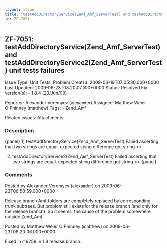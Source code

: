 ```yaml
---
layout: issue
title: "testAddDirectoryService(Zend_Amf_ServerTest) and testAddDirectoryService2(Zend_Amf_ServerTest) unit tests failures"
id: ZF-7051
---
```


ZF-7051: testAddDirectoryService(Zend\_Amf\_ServerTest) and testAddDirectoryService2(Zend\_Amf\_ServerTest) unit tests failures
-------------------------------------------------------------------------------------------------------------------------------

 Issue Type: Unit Tests: Problem Created: 2009-06-19T07:05:30.000+0000 Last Updated: 2009-06-23T08:20:07.000+0000 Status: Resolved Fix version(s): - 1.8.4 (23/Jun/09)
 
 Reporter:  Alexander Veremyev (alexander)  Assignee:  Matthew Weier O'Phinney (matthew)  Tags: - Zend\_Amf
 
 Related issues: 
 Attachments: 
### Description

{panel} 1) testAddDirectoryService(Zend\_Amf\_ServerTest) Failed asserting that two strings are equal. expected string difference <??????????????> got string <>

2) testAddDirectoryService2(Zend\_Amf\_ServerTest) Failed asserting that two strings are equal. expected string difference <????????????????> got string <> {panel}

 

 

### Comments

Posted by Alexander Veremyev (alexander) on 2009-06-23T06:50:59.000+0000

Release branch Amf folders are completely replaced by corresponding trunk subtrees. But problem still exists for the release branch (and only for the release branch). So it seems, the cause of the problem somewhere outside Zend\_Amf.

 

 

Posted by Matthew Weier O'Phinney (matthew) on 2009-06-23T08:20:06.000+0000

Fixed in r16259 in 1.8 release branch.

 

 